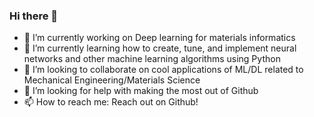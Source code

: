 ### Hi there 👋

- 🔭 I’m currently working on Deep learning for materials informatics
- 🌱 I’m currently learning how to create, tune, and implement neural networks and other machine learning algorithms using Python
- 👯 I’m looking to collaborate on cool applications of ML/DL related to Mechanical Engineering/Materials Science
- 🤔 I’m looking for help with making the most out of Github
- 📫 How to reach me: Reach out on Github!

<!--
**kavanshah1197/kavanshah1197** is a ✨ _special_ ✨ repository because its `README.md` (this file) appears on your GitHub profile.

Here are some ideas to get you started:

- 🔭 I’m currently working on this
- 🌱 I’m currently learning ...
- 👯 I’m looking to collaborate on ...
- 🤔 I’m looking for help with ...
- 💬 Ask me about ...
- 📫 How to reach me: ...
- 😄 Pronouns: ...
- ⚡ Fun fact: ...
-->
